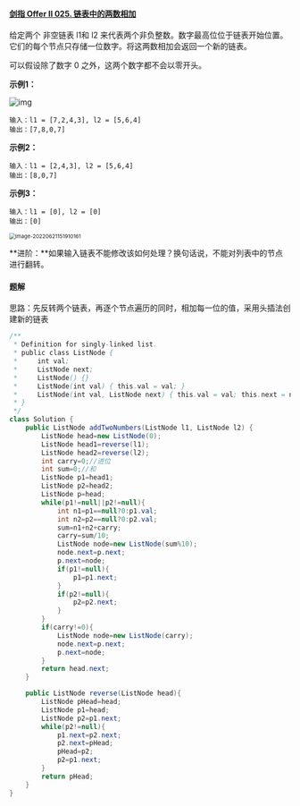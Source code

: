 #### [剑指 Offer II 025. 链表中的两数相加](https://leetcode.cn/problems/lMSNwu/)

给定两个 非空链表 l1和 l2 来代表两个非负整数。数字最高位位于链表开始位置。它们的每个节点只存储一位数字。将这两数相加会返回一个新的链表。

可以假设除了数字 0 之外，这两个数字都不会以零开头。

**示例1：**

![img](https://pic.leetcode-cn.com/1626420025-fZfzMX-image.png)

```
输入：l1 = [7,2,4,3], l2 = [5,6,4]
输出：[7,8,0,7]
```

**示例2：**

```
输入：l1 = [2,4,3], l2 = [5,6,4]
输出：[8,0,7]
```

**示例3：**

```
输入：l1 = [0], l2 = [0]
输出：[0]
```

<img src="C:\Users\86152\AppData\Roaming\Typora\typora-user-images\image-20220621151910161.png" alt="image-20220621151910161" style="zoom:67%;" />

**进阶：**如果输入链表不能修改该如何处理？换句话说，不能对列表中的节点进行翻转。



#### 题解

思路：先反转两个链表，再逐个节点遍历的同时，相加每一位的值，采用头插法创建新的链表

~~~java
/**
 * Definition for singly-linked list.
 * public class ListNode {
 *     int val;
 *     ListNode next;
 *     ListNode() {}
 *     ListNode(int val) { this.val = val; }
 *     ListNode(int val, ListNode next) { this.val = val; this.next = next; }
 * }
 */
class Solution {
    public ListNode addTwoNumbers(ListNode l1, ListNode l2) {
        ListNode head=new ListNode(0);
        ListNode head1=reverse(l1);
        ListNode head2=reverse(l2);
        int carry=0;//进位
        int sum=0;//和
        ListNode p1=head1;
        ListNode p2=head2;
        ListNode p=head;
        while(p1!=null||p2!=null){
            int n1=p1==null?0:p1.val;
            int n2=p2==null?0:p2.val;
            sum=n1+n2+carry;
            carry=sum/10;
            ListNode node=new ListNode(sum%10);
            node.next=p.next;
            p.next=node;
            if(p1!=null){
                p1=p1.next;
            }
            if(p2!=null){
                p2=p2.next;
            }
        }
        if(carry!=0){
            ListNode node=new ListNode(carry);
            node.next=p.next;
            p.next=node;
        }
        return head.next;
    }

    public ListNode reverse(ListNode head){
        ListNode pHead=head;
        ListNode p1=head;
        ListNode p2=p1.next;
        while(p2!=null){
            p1.next=p2.next;
            p2.next=pHead;
            pHead=p2;
            p2=p1.next;
        }
        return pHead;
    }
}
~~~

